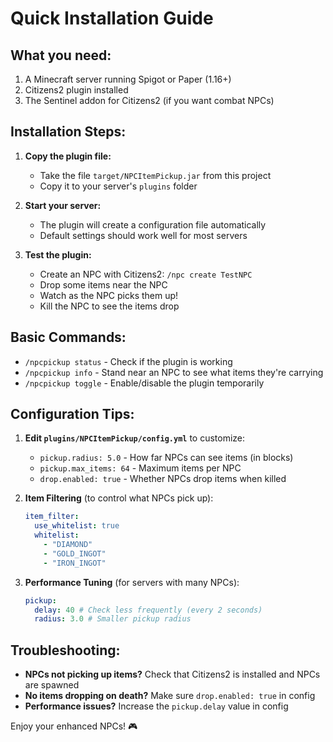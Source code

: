 # Quick Installation Guide

## What you need:

1. A Minecraft server running Spigot or Paper (1.16+)
2. Citizens2 plugin installed
3. The Sentinel addon for Citizens2 (if you want combat NPCs)

## Installation Steps:

1. **Copy the plugin file:**

   - Take the file `target/NPCItemPickup.jar` from this project
   - Copy it to your server's `plugins` folder

2. **Start your server:**

   - The plugin will create a configuration file automatically
   - Default settings should work well for most servers

3. **Test the plugin:**
   - Create an NPC with Citizens2: `/npc create TestNPC`
   - Drop some items near the NPC
   - Watch as the NPC picks them up!
   - Kill the NPC to see the items drop

## Basic Commands:

- `/npcpickup status` - Check if the plugin is working
- `/npcpickup info` - Stand near an NPC to see what items they're carrying
- `/npcpickup toggle` - Enable/disable the plugin temporarily

## Configuration Tips:

1. **Edit `plugins/NPCItemPickup/config.yml`** to customize:

   - `pickup.radius: 5.0` - How far NPCs can see items (in blocks)
   - `pickup.max_items: 64` - Maximum items per NPC
   - `drop.enabled: true` - Whether NPCs drop items when killed

2. **Item Filtering** (to control what NPCs pick up):

   ```yaml
   item_filter:
     use_whitelist: true
     whitelist:
       - "DIAMOND"
       - "GOLD_INGOT"
       - "IRON_INGOT"
   ```

3. **Performance Tuning** (for servers with many NPCs):
   ```yaml
   pickup:
     delay: 40 # Check less frequently (every 2 seconds)
     radius: 3.0 # Smaller pickup radius
   ```

## Troubleshooting:

- **NPCs not picking up items?** Check that Citizens2 is installed and NPCs are spawned
- **No items dropping on death?** Make sure `drop.enabled: true` in config
- **Performance issues?** Increase the `pickup.delay` value in config

Enjoy your enhanced NPCs! 🎮

